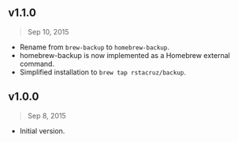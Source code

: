 ## v1.1.0
> Sep 10, 2015

* Rename from `brew-backup` to `homebrew-backup`.
* homebrew-backup is now implemented as a Homebrew external command.
* Simplified installation to `brew tap rstacruz/backup`.

## v1.0.0
> Sep  8, 2015

* Initial version.
